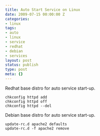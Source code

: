 ```yaml
---
title: Auto Start Service on Linux
date: 2009-07-15 00:00:00 Z
categories:
- linux
tags:
- auto
- linux
- service
- redhat
- debian
- services
layout: post
status: publish
type: post
meta: {}
---
```


Redhat base distro for auto service start-up.

```
chkconfig httpd add 
chkconfig httpd off 
chkconfig httpd --del
```

Debian base distro for auto service start-up.

```
update-rc.d apache2 defaults 
update-rc.d -f apache2 remove
```
